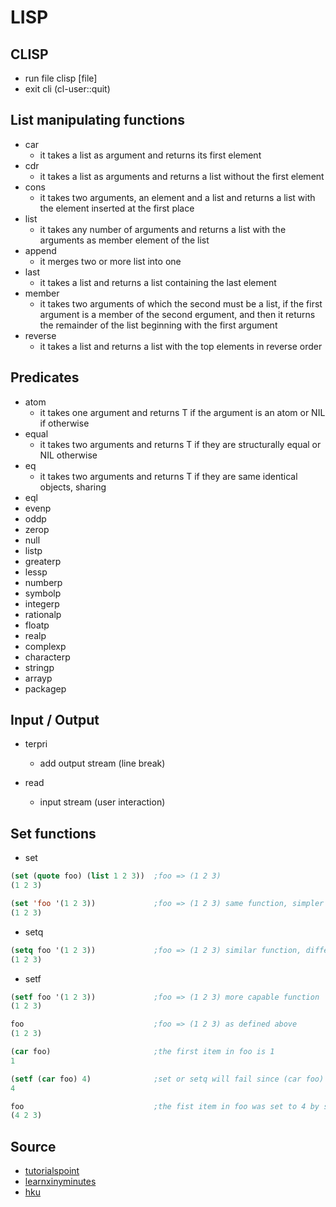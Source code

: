 # LISP

## CLISP
- run file      clisp [file]
- exit cli 		(cl-user::quit)

## List manipulating functions
- car
    - it takes a list as argument and returns its first element
- cdr
    - it takes a list as arguments and returns a list without the first element
- cons
    - it takes two arguments, an element and a list and returns a list with the element inserted at the first place
- list
    - it takes any number of arguments and returns a list with the arguments as member element of the list
- append
    - it merges two or more list into one
- last
    - it takes a list and returns a list containing the last element
- member
    - it takes two arguments of which the second must be a list, if the first argument is a member of the second ergument, and then it returns the remainder of the list beginning with the first argument
- reverse
    - it takes a list and returns a list with the top elements in reverse order

## Predicates
- atom
    - it takes one argument and returns T if the argument is an atom or NIL if otherwise
- equal
    - it takes two arguments and returns T if they are structurally equal or NIL otherwise
- eq
    - it takes two arguments and returns T if they are same identical objects, sharing
- eql
- evenp
- oddp
- zerop
- null
- listp
- greaterp
- lessp
- numberp
- symbolp
- integerp
- rationalp
- floatp
- realp
- complexp
- characterp
- stringp
- arrayp
- packagep

## Input / Output
- terpri
    - add output stream (line break)

- read
    - input stream (user interaction)


## Set functions
- set
```lisp
(set (quote foo) (list 1 2 3))  ;foo => (1 2 3)
(1 2 3)

(set 'foo '(1 2 3))             ;foo => (1 2 3) same function, simpler expression
(1 2 3)
```

- setq
```lisp
(setq foo '(1 2 3))             ;foo => (1 2 3) similar function, different syntax
(1 2 3)
```
- setf
```lisp
(setf foo '(1 2 3))             ;foo => (1 2 3) more capable function
(1 2 3)

foo                             ;foo => (1 2 3) as defined above
(1 2 3)

(car foo)                       ;the first item in foo is 1
1

(setf (car foo) 4)              ;set or setq will fail since (car foo) is not a symbol
4

foo                             ;the fist item in foo was set to 4 by setf
(4 2 3)
```




## Source
- [tutorialspoint](http://www.tutorialspoint.com/lisp/)
- [learnxinyminutes](https://learnxinyminutes.com/docs/common-lisp/)
- [hku](http://i.cs.hku.hk/~kpchan/cs23270/)